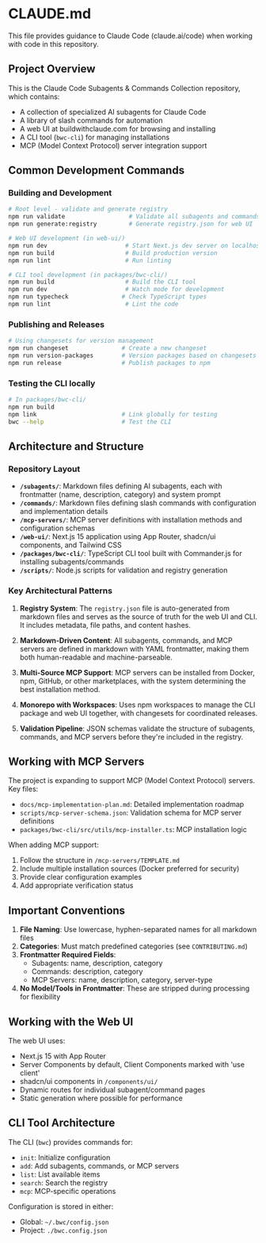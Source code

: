 # CLAUDE.md

This file provides guidance to Claude Code (claude.ai/code) when working with code in this repository.

## Project Overview

This is the Claude Code Subagents & Commands Collection repository, which contains:
- A collection of specialized AI subagents for Claude Code
- A library of slash commands for automation
- A web UI at buildwithclaude.com for browsing and installing
- A CLI tool (`bwc-cli`) for managing installations
- MCP (Model Context Protocol) server integration support

## Common Development Commands

### Building and Development

```bash
# Root level - validate and generate registry
npm run validate                  # Validate all subagents and commands
npm run generate:registry         # Generate registry.json for web UI

# Web UI development (in web-ui/)
npm run dev                      # Start Next.js dev server on localhost:3000
npm run build                    # Build production version
npm run lint                     # Run linting

# CLI tool development (in packages/bwc-cli/)
npm run build                    # Build the CLI tool
npm run dev                      # Watch mode for development
npm run typecheck               # Check TypeScript types
npm run lint                     # Lint the code
```

### Publishing and Releases

```bash
# Using changesets for version management
npm run changeset               # Create a new changeset
npm run version-packages        # Version packages based on changesets
npm run release                 # Publish packages to npm
```

### Testing the CLI locally

```bash
# In packages/bwc-cli/
npm run build
npm link                        # Link globally for testing
bwc --help                      # Test the CLI
```

## Architecture and Structure

### Repository Layout

- **`/subagents/`**: Markdown files defining AI subagents, each with frontmatter (name, description, category) and system prompt
- **`/commands/`**: Markdown files defining slash commands with configuration and implementation details
- **`/mcp-servers/`**: MCP server definitions with installation methods and configuration schemas
- **`/web-ui/`**: Next.js 15 application using App Router, shadcn/ui components, and Tailwind CSS
- **`/packages/bwc-cli/`**: TypeScript CLI tool built with Commander.js for installing subagents/commands
- **`/scripts/`**: Node.js scripts for validation and registry generation

### Key Architectural Patterns

1. **Registry System**: The `registry.json` file is auto-generated from markdown files and serves as the source of truth for the web UI and CLI. It includes metadata, file paths, and content hashes.

2. **Markdown-Driven Content**: All subagents, commands, and MCP servers are defined in markdown with YAML frontmatter, making them both human-readable and machine-parseable.

3. **Multi-Source MCP Support**: MCP servers can be installed from Docker, npm, GitHub, or other marketplaces, with the system determining the best installation method.

4. **Monorepo with Workspaces**: Uses npm workspaces to manage the CLI package and web UI together, with changesets for coordinated releases.

5. **Validation Pipeline**: JSON schemas validate the structure of subagents, commands, and MCP servers before they're included in the registry.

## Working with MCP Servers

The project is expanding to support MCP (Model Context Protocol) servers. Key files:
- `docs/mcp-implementation-plan.md`: Detailed implementation roadmap
- `scripts/mcp-server-schema.json`: Validation schema for MCP server definitions
- `packages/bwc-cli/src/utils/mcp-installer.ts`: MCP installation logic

When adding MCP support:
1. Follow the structure in `/mcp-servers/TEMPLATE.md`
2. Include multiple installation sources (Docker preferred for security)
3. Provide clear configuration examples
4. Add appropriate verification status

## Important Conventions

1. **File Naming**: Use lowercase, hyphen-separated names for all markdown files
2. **Categories**: Must match predefined categories (see `CONTRIBUTING.md`)
3. **Frontmatter Required Fields**:
   - Subagents: name, description, category
   - Commands: description, category
   - MCP Servers: name, description, category, server-type
4. **No Model/Tools in Frontmatter**: These are stripped during processing for flexibility

## Working with the Web UI

The web UI uses:
- Next.js 15 with App Router
- Server Components by default, Client Components marked with 'use client'
- shadcn/ui components in `/components/ui/`
- Dynamic routes for individual subagent/command pages
- Static generation where possible for performance

## CLI Tool Architecture

The CLI (`bwc`) provides commands for:
- `init`: Initialize configuration
- `add`: Add subagents, commands, or MCP servers
- `list`: List available items
- `search`: Search the registry
- `mcp`: MCP-specific operations

Configuration is stored in either:
- Global: `~/.bwc/config.json`
- Project: `./bwc.config.json`